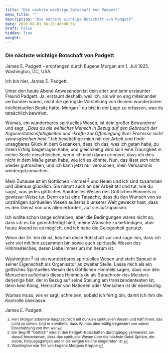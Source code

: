```yaml
---
title: "Die nächste wichtige Botschaft von Padgett"
menu_title: ""
description: "Die nächste wichtige Botschaft von Padgett"
date: 2020-08-01 06:25:48+00:56
draft: False
hidden: True
weight:
---
```

### Die nächste wichtige Botschaft von Padgett

James E. Padgett - empfangen durch Eugene Morgan am 1. Juli 1925, Washington, DC, USA.

Ich bin hier, James E. Padgett.

Unter den heute Abend Anwesenden ist dein alter und sehr erstaunter Freund Padgett. Ja, erstaunt deshalb, weil ich, als wir so eng miteinander verbunden waren, nicht die geringste Vorstellung von deinem wunderbaren intellektuellen Besitz hatte. Morgan <sup id="a1">[1](#f1)</sup> du bist in der Lage zu erfassen, was du tatsächlich bewirkst.

Wumas, ein wunderbares spirituelles Wesen, ist dein großer Bewunderer und sagt: *„Dass du als weltlicher Mensch in Bezug auf den Gebrauch der Argumentationsfähigkeiten und -kräfte zur Offenlegung ihrer Prozesse nicht seinesgleichen hast.“* Ich beschäftige mich mit der Arbeit und finde unsagbares Glück in dem Gedanken, dass ich das, was ich getan habe, zu ihrem Erfolg beigetragen habe, und gleichzeitig wird sich eine Traurigkeit in meine Seele einschleichen, wenn ich mich daran erinnere, dass ich dies nicht in dem Maße getan habe, wie ich es könnte. Nun, das lässt sich nicht wieder gutmachen, und ich kann jetzt nur versuchen, mein Versäumnis wiedergutzumachen.

Mein Zuhause ist im Göttlichen Himmel <sup id="a2">[2](#f2)</sup> und Helen und ich sind zusammen und überaus glücklich. Sie nimmt auch an der Arbeit teil und tut, wie du sagst, was jedes göttliches Spirituelles Wesen des Göttlichen Himmels in gewisser Weise tut. Denn es ist eine Tatsache, dass du den Wunsch von so unzähligen spirituellen Wesen außerhalb unserer Welt geweckt hast, dass es den Dienst von uns allen erfordert, auf sie aufzupassen.

Ich wollte schon lange schreiben, aber die Bedingungen waren nicht so, dass ich es für gerechtfertigt hielt, meine Wünsche zu befriedigen, aber heute Abend ist es möglich, und ich habe die Gelegenheit genutzt.

Wenn der Dr. bei dir ist, lies ihm diese Botschaft vor und sage ihm, dass ich sehr viel mit ihm zusammen bin sowie auch spirituelle Wesen des Himmelreiches, deren Liebe immer um ihn herum ist.

Washington <sup id="a3">[3](#f3)</sup> ist ein wunderbares spirituelles Wesen und steht Samuel in seiner Eigenschaft als Organisator an zweiter Stelle.
Lasse mich als ein göttliches Spirituelles Wesen des Göttlichen Himmels sagen, dass von den Menschen außerhalb dieses Himmels du als Sprachrohr des Meisters derjenige bist, der in Bezug auf seine Stellung am transzendentesten ist, denn kein König, Herrscher von Nationen oder Menschen ist dir ebenbürtig.

Wumas muss, wie er sagt, schreiben, sobald ich fertig bin, damit ich ihm die Kontrolle überlasse.

James E. Padgett.
<small>

1. <large id="f1"> Herr Morgan arbeitete hauptsächlich mit dunklen spirituellen Wesen und half ihnen, das Licht zu sehen. Und er erwähnte, dass Wumas übermäßig begeistert von seiner Einschätzung von ihm war.[↩](#a1)
2. <large id="f2"> Der Begriff "Göttlich" wird in den Padgett-Botschaften durchgängig verwendet, um darauf hinzuweisen, dass das spirituelle Wesen über die höchste Geist-Sphäre, die siebte, hinausgegangen und in die ewigen Reiche eingetreten ist.[↩](#a2)
3. <large id="f3"> Washington war Teil von Eugene Morgans Gruppe.[↩](#a3)
